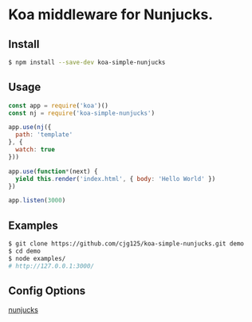#  Koa middleware for Nunjucks.
## Install

```bash
$ npm install --save-dev koa-simple-nunjucks
```

## Usage

```js
const app = require('koa')()
const nj = require('koa-simple-nunjucks')

app.use(nj({
  path: 'template'
}, {
  watch: true
}))

app.use(function*(next) {
  yield this.render('index.html', { body: 'Hello World' })
})

app.listen(3000)

```

## Examples
```sh
$ git clone https://github.com/cjg125/koa-simple-nunjucks.git demo
$ cd demo
$ node examples/
# http://127.0.0.1:3000/
```

## Config Options

[nunjucks](https://mozilla.github.io/nunjucks/api.html#configure)


